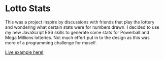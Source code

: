 # Lotto Stats

This was a project inspire by discussions with friends that play the lottery and wondering what certain stats were for numbers drawn. I decided to use my new JavaScript ES6 skills to generate some stats for Powerball and Mega Millions lotteries. Not much effert put in to the design as this was more of a programming challenge for myself.

[Live example here!](https://judicious.in/lotto_stats/)
